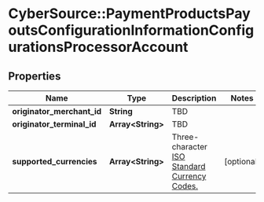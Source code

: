 # CyberSource::PaymentProductsPayoutsConfigurationInformationConfigurationsProcessorAccount

## Properties
Name | Type | Description | Notes
------------ | ------------- | ------------- | -------------
**originator_merchant_id** | **String** | TBD | 
**originator_terminal_id** | **Array&lt;String&gt;** | TBD | 
**supported_currencies** | **Array&lt;String&gt;** | Three-character [ISO Standard Currency Codes.](http://apps.cybersource.com/library/documentation/sbc/quickref/currencies.pdf) | [optional] 


